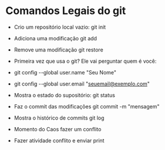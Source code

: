 # Comandos Legais do git

- Crio um repositório local vazio: git init
- Adiciona uma modificação git add <algo>
- Remove uma modificação git restore <algo>

- Primeira vez que usa o git? Ele vai perguntar quem é você:
- git config --global user.name "Seu Nome"
- git config --global user.email "seuemail@exemplo.com"

- Mostra o estado do supositório: git status
- Faz o commit das modificações git commit -m "mensagem"
- Mostra o histórico de commits git log

- Momento do Caos fazer um conflito

- Fazer atividade conflito e enviar print